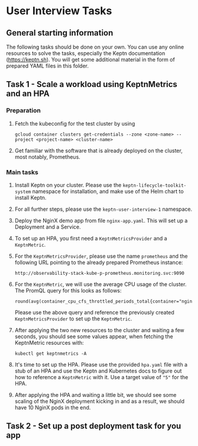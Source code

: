 # User Interview Tasks

## General starting information

The following tasks should be done on your own. You can use any online resources to solve the tasks,
especially the Keptn documentation (https://keptn.sh). You will get some additional material in the form
of prepared YAML files in this folder.

## Task 1 - Scale a workload using KeptnMetrics and an HPA

### Preparation

1. Fetch the kubeconfig for the test cluster by using
   ```shell
   gcloud container clusters get-credentials --zone <zone-name> --project <project-name> <cluster-name>
   ```
2. Get familiar with the software that is already deployed on the cluster, most notably, Prometheus.

### Main tasks

1. Install Keptn on your cluster. Please use the `keptn-lifecycle-toolkit-system` namespace for installation, 
   and make use of the Helm chart to install Keptn.
2. For all further steps, please use the `keptn-user-interview-1` namespace.
3. Deploy the NginX demo app from file `nginx-app.yaml`. This will set up a Deployment and a Service.
4. To set up an HPA, you first need a `KeptnMetricsProvider` and a `KeptnMetric`.
5. For the `KeptnMetricsProvider`, please use the name `prometheus` and the following URL pointing to the
   already prepared Prometheus instance:
   ```
   http://observability-stack-kube-p-prometheus.monitoring.svc:9090
   ```

6. For the `KeptnMetric`, we will use the average CPU usage of the cluster. The PromQL query for this looks
   as follows:
   ```
   round(avg(container_cpu_cfs_throttled_periods_total{container="nginx"}))
   ```
   Please use the above query and reference the previously created `KeptnMetricsProvider` to set up the
   `KeptnMetric`.

7. After applying the two new resources to the cluster and waiting a few seconds, you should see some values
   appear, when fetching the KeptnMetric resources with:
   ```shell
   kubectl get keptnmetrics -A
   ```
8. It's time to set up the HPA. Please use the provided `hpa.yaml` file with a stub of an HPA and use the Keptn and
   Kubernetes docs to figure out how to reference a `KeptnMetric` with it. Use a target value of `"5"` for the HPA.
9. After applying the HPA and waiting a little bit, we should see some scaling of the NginX deployment
   kicking in and as a result, we should have 10 NginX pods in the end.


## Task 2 - Set up a post deployment task for you app
